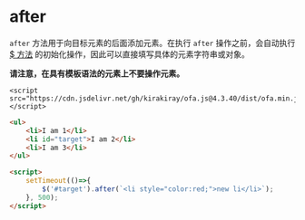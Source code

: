 # after

`after` 方法用于向目标元素的后面添加元素。在执行 `after` 操作之前，会自动执行 [$ 方法](../instance/dollar.md) 的初始化操作，因此可以直接填写具体的元素字符串或对象。

**请注意，在具有模板语法的元素上不要操作元素。**

<html-viewer>

```
<script src="https://cdn.jsdelivr.net/gh/kirakiray/ofa.js@4.3.40/dist/ofa.min.js"></script>
```

```html
<ul>
    <li>I am 1</li>
    <li id="target">I am 2</li>
    <li>I am 3</li>
</ul>

<script>
    setTimeout(()=>{
        $('#target').after(`<li style="color:red;">new li</li>`);
    }, 500);
</script>
```

</html-viewer>